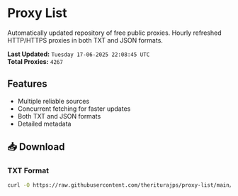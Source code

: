 # Proxy List

Automatically updated repository of free public proxies. Hourly refreshed HTTP/HTTPS proxies in both TXT and JSON formats.

**Last Updated:** `Tuesday 17-06-2025 22:08:45 UTC`  
**Total Proxies:** `4267`

## Features
- Multiple reliable sources
- Concurrent fetching for faster updates
- Both TXT and JSON formats
- Detailed metadata

## 📥 Download

### TXT Format
```bash
curl -O https://raw.githubusercontent.com/theriturajps/proxy-list/main/proxies.txt